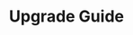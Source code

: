 ---
title: Upgrade Guide
sidebar_label: Upgrade Guide
description: Upgrade Guide
sidebar_position: 10
--- 